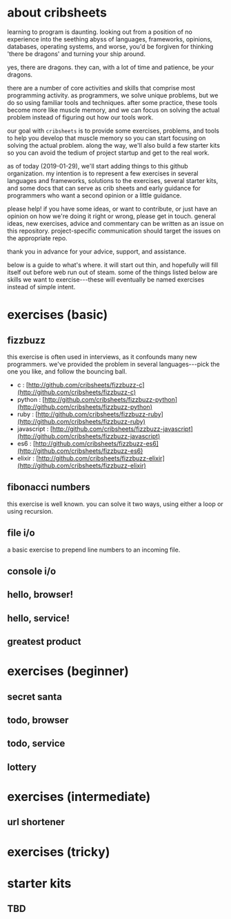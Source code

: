 # about cribsheets

learning to program is daunting. looking out from a position
of no experience into the seething abyss of languages,
frameworks, opinions, databases, operating systems, and
worse, you'd be forgiven for thinking 'there be dragons' and
turning your ship around.

yes, there are dragons. they can, with a lot of time and
patience, be _your_ dragons.

there are a number of core activities and skills that comprise
most programming activity. as programmers, we solve unique
problems, but we do so using familiar tools and techniques.
after some practice, these tools become more like muscle
memory, and we can focus on solving the actual problem instead
of figuring out how our tools work.

our goal with `cribsheets` is to provide some exercises, problems,
and tools to help you develop that muscle memory so you can
start focusing on solving the actual problem. along the way, 
we'll also build a few starter kits so you can avoid the tedium
of project startup and get to the real work.

as of today (2019-01-29), we'll start adding things to this github
organization. my intention is to represent a few exercises in several
languages and frameworks, solutions to the exercises, several
starter kits, and some docs that can serve as crib sheets and
early guidance for programmers who want a second opinion or a
little guidance.

please help! if you have some ideas, or want to contribute, or
just have an opinion on how we're doing it right or wrong, please
get in touch. general ideas, new exercises, advice and commentary
can be written as an issue on this repository. project-specific
communication should target the issues on the appropriate repo.

thank you in advance for your advice, support, and assistance.

below is a guide to what's where. it will start out thin, and
hopefully will fill itself out before web run out of steam. some
of the things listed below are skills we want to exercise---these
will eventually be named exercises instead of simple intent.

# exercises (basic)

## fizzbuzz

this exercise is often used in interviews, as it confounds
many new programmers. we've provided the problem in several
languages---pick the one you like, and follow the bouncing
ball.

* c : [http://github.com/cribsheets/fizzbuzz-c](http://github.com/cribsheets/fizzbuzz-c)
* python : [http://github.com/cribsheets/fizzbuzz-python](http://github.com/cribsheets/fizzbuzz-python)
* ruby : [http://github.com/cribsheets/fizzbuzz-ruby](http://github.com/cribsheets/fizzbuzz-ruby)
* javascript : [http://github.com/cribsheets/fizzbuzz-javascript](http://github.com/cribsheets/fizzbuzz-javascript)
* es6 : [http://github.com/cribsheets/fizzbuzz-es6](http://github.com/cribsheets/fizzbuzz-es6)
* elixir : [http://github.com/cribsheets/fizzbuzz-elixir](http://github.com/cribsheets/fizzbuzz-elixir)

## fibonacci numbers

this exercise is well known. you can solve it two ways,
using either a loop or using recursion.

## file i/o

a basic exercise to prepend line numbers to an incoming file.

## console i/o

## hello, browser!

## hello, service!

## greatest product

# exercises (beginner)

## secret santa

## todo, browser

## todo, service

## lottery

# exercises (intermediate)

## url shortener

# exercises (tricky)

# starter kits

## TBD





